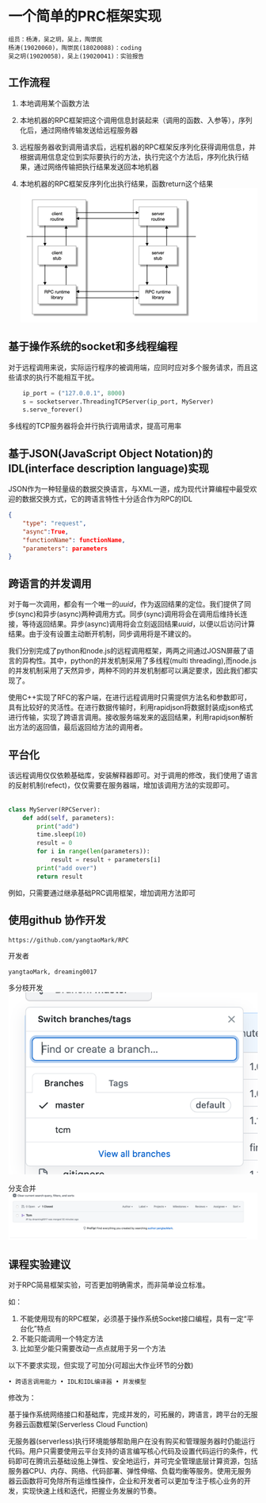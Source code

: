 # 一个简单的PRC框架实现

    组员：杨涛，吴之玥，吴上，陶崇民
    杨涛(19020060)，陶崇民(18020088)：coding
    吴之玥(19020058)，吴上(19020041)：实验报告

## 工作流程

1. 本地调用某个函数方法

2. 本地机器的RPC框架把这个调用信息封装起来（调用的函数、入参等），序列化后，通过网络传输发送给远程服务器

3. 远程服务器收到调用请求后，远程机器的RPC框架反序列化获得调用信息，并根据调用信息定位到实际要执行的方法，执行完这个方法后，序列化执行结果，通过网络传输把执行结果发送回本地机器

4. 本地机器的RPC框架反序列化出执行结果，函数return这个结果
![RPC](./RPC/RPC.001.png)

## 基于操作系统的socket和多线程编程

对于远程调用来说，实际运行程序的被调用端，应同时应对多个服务请求，而且这些请求的执行不能相互干扰。

```python
    ip_port = ("127.0.0.1", 8000)
    s = socketserver.ThreadingTCPServer(ip_port, MyServer)
    s.serve_forever()
```

多线程的TCP服务器将会并行执行调用请求，提高可用率

## 基于JSON(JavaScript Object Notation)的IDL(interface description language)实现

JSON作为一种轻量级的数据交换语言，与XML一道，成为现代计算编程中最受欢迎的数据交换方式，它的跨语言特性十分适合作为RPC的IDL

```JSON
{
    "type": "request",
    "async":True,
    "functionName": functionName,
    "parameters": parameters
}
```

## 跨语言的并发调用

对于每一次调用，都会有一个唯一的$uuid$，作为返回结果的定位。我们提供了同步(sync)和异步(async)两种调用方式。同步(sync)调用将会在调用后维持长连接，等待返回结果。异步(async)调用将会立刻返回结果$uuid$，以便以后访问计算结果。由于没有设置主动断开机制，同步调用将是不建议的。

我们分别完成了python和node.js的远程调用框架，两两之间通过JOSN屏蔽了语言的异构性。其中，python的并发机制采用了多线程(multi threading),而node.js的并发机制采用了天然异步，两种不同的并发机制都可以满足要求，因此我们都实现了。

使用C++实现了RFC的客户端，在进行远程调用时只需提供方法名和参数即可，具有比较好的灵活性。在进行数据传输时，利用rapidjson将数据封装成json格式进行传输，实现了跨语言调用。接收服务端发来的返回结果，利用rapidjson解析出方法的返回值，最后返回给方法的调用者。

## 平台化

该远程调用仅仅依赖基础库，安装解释器即可。对于调用的修改，我们使用了语言的反射机制(refect)，仅仅需要在服务器端，增加该调用方法的实现即可。

```python

class MyServer(RPCServer):
    def add(self, parameters):
        print("add")
        time.sleep(10)
        result = 0
        for i in range(len(parameters)):
            result = result + parameters[i]
        print("add over")
        return result
```

例如，只需要通过继承基础PRC调用框架，增加调用方法即可


## 使用github 协作开发

    https://github.com/yangtaoMark/RPC

开发者

    yangtaoMark, dreaming0017

多分枝开发
    ![RPC](./RPC/branch.png)

分支合并
    ![RPC](./RPC/pullrequest.png)

## 课程实验建议

对于RPC简易框架实验，可否更加明确需求，而非简单设立标准。

如：

1. 不能使用现有的RPC框架，必须基于操作系统Socket接口编程，具有一定“平台化”特点
2. 不能只能调用一个特定方法
3. 比如至少能只需要改动一点点就用于另一个方法

以下不要求实现，但实现了可加分(可超出大作业环节的分数)

    • 跨语言调用能力 • IDL和IDL编译器 • 并发模型

修改为：

基于操作系统网络接口和基础库，完成并发的，可拓展的，跨语言，跨平台的无服务器云函数框架(Serverless Cloud Function)

无服务器(serverless)执行环境能够帮助用户在没有购买和管理服务器时仍能运行代码。用户只需要使用云平台支持的语言编写核心代码及设置代码运行的条件，代码即可在腾讯云基础设施上弹性、安全地运行，并可完全管理底层计算资源，包括服务器CPU、内存、网络、代码部署、弹性伸缩、负载均衡等服务。使用无服务器云函数将可免除所有运维性操作，企业和开发者可以更加专注于核心业务的开发，实现快速上线和迭代，把握业务发展的节奏。